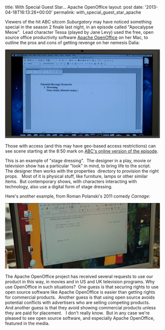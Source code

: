 title: With Special Guest Star... Apache OpenOffice
layout: post
date: '2013-04-18T16:13:26+00:00'
permalink: with_special_guest_star_apache

<p align="left">Viewers of the hit ABC sitcom <i>Suburgatory </i>may have noticed something special in the season 2 finale last night, in an episode called &quot;Apocalypse Meow&quot;.&nbsp; Lead character Tessa (played by Jane Levy) used the free, open source office productivity software <a href="http://www.openoffice.org/">Apache OpenOffice</a> on her Mac, to outline the pros and cons of getting revenge on her nemesis Dalia:<br /></p> 
  <p align="center"><img src="../images/blog/with_special_guest_star_apache_monitor.png" /></p> 
  <p align="left"> </p> 
  <p>Those with access (and this may have geo-based access restrictions) can see scene starting at the 8:50 mark on <a href="http://abc.go.com/watch/suburgatory/SH55126593/VDKA0_2durzflg/apocalypse-meow">ABC's online version of the episode</a>. </p> 
  <p>This is an example of &quot;stage dressing&quot;.&nbsp; The designer in a play, movie or television show has a particular &quot;look&quot; in mind, to bring life to the script.&nbsp; The designer then works with the properties&nbsp; directory to provision the right props.&nbsp;&nbsp; Most of it is physical stuff, like furniture, lamps or other similar items.&nbsp; But contemporary shows, with characters interacting with technology, also use a digital form of stage dressing.&nbsp; </p> 
  <p>Here's another example, from Roman Polanski's 2011 comedy <i>Carnage</i>:</p> 
  <p> </p> 
  <p align="center"><img width="781" src="../images/blog/with_special_guest_star_apache_monitor.jpeg" /><br /></p> 
  <p> </p> 
  <p> </p> 
  <p> </p> 
  <p> </p> 
  <p> </p> 
  <p>The Apache OpenOffice project has received several requests to use our 
product in this way, in movies and in US and UK television programs. Why use OpenOffice in such situations?&nbsp; One guess is that securing rights to use open source software like Apache OpenOffice is easier than getting rights for commercial products.&nbsp; Another guess is that using open source avoids potential conflicts with advertisers who are selling competing products.&nbsp; And another guess is that they avoid showing commercial products unless they are paid for placement.&nbsp;&nbsp; I don't really know.&nbsp; But in any case we're pleased to see open source software, and especially Apache OpenOffice, featured in the media. <br /></p> 
  <p> </p> 
  <p><br /></p> 
  <p> </p>
